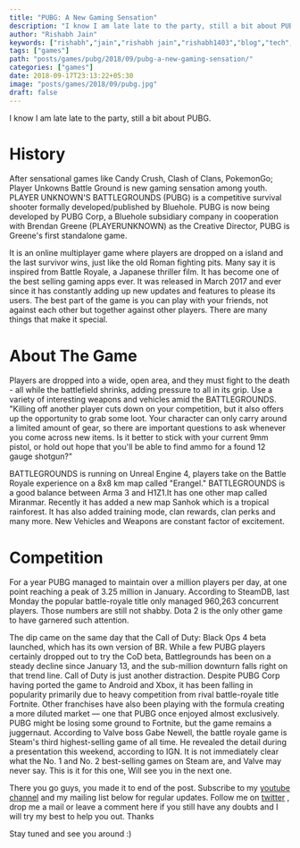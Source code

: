 ```yaml
---
title: "PUBG: A New Gaming Sensation"
description: "I know I am late late to the party, still a bit about PUBG."
author: "Rishabh Jain"
keywords: ["rishabh","jain","rishabh jain","rishabh1403","blog","tech","technology","games","pubg","fortnite"]
tags: ["games"]
path: "posts/games/pubg/2018/09/pubg-a-new-gaming-sensation/"
categories: ["games"]
date: 2018-09-17T23:13:22+05:30
image: "posts/games/2018/09/pubg.jpg"
draft: false
---
```

I know I am late late to the party, still a bit about PUBG.
<!--more-->

# History

After sensational games like Candy Crush, Clash of Clans, PokemonGo; Player Unkowns Battle Ground is new gaming sensation among youth. PLAYER UNKNOWN'S BATTLEGROUNDS (PUBG) is a competitive survival shooter formally developed/published by Bluehole. PUBG is now being developed by PUBG Corp, a Bluehole subsidiary company in cooperation with Brendan Greene (PLAYERUNKNOWN) as the Creative Director, PUBG is Greene's first standalone game.

It is an online multiplayer game where players are dropped on a island and the last survivor wins, just like the old Roman fighting pits. Many say it is inspired from Battle Royale, a Japanese thriller film. It has become one of the best selling gaming apps ever. It was released in March 2017 and ever since it has constantly adding up new updates and features to please its users. The best part of the game is you can play with your friends, not against each other but together against other players. There are many things that make it special.

# About The Game

Players are dropped into a wide, open area, and they must fight to the death - all while the battlefield shrinks, adding pressure to all in its grip. Use a variety of interesting weapons and vehicles amid the BATTLEGROUNDS. "Killing off another player cuts down on your competition, but it also offers up the opportunity to grab some loot. Your character can only carry around a limited amount of gear, so there are important questions to ask whenever you come across new items. Is it better to stick with your current 9mm pistol, or hold out hope that you'll be able to find ammo for a found 12 gauge shotgun?"

BATTLEGROUNDS is running on Unreal Engine 4, players take on the Battle Royale experience on a 8x8 km map called "Erangel." BATTLEGROUNDS is a good balance between Arma 3 and H1Z1.It has one other map called Miranmar. Recently it has added a new map Sanhok which is a tropical rainforest. It has also added training mode, clan rewards, clan perks and many more. New Vehicles and Weapons are constant factor of excitement.

# Competition

For a year PUBG managed to maintain over a million players per day, at one point reaching a peak of 3.25 million in January. According to SteamDB, last Monday the popular battle-royale title only managed 960,263 concurrent players. Those numbers are still not shabby. Dota 2 is the only other game to have garnered such attention.

The dip came on the same day that the Call of Duty: Black Ops 4 beta launched, which has its own version of BR. While a few PUBG players certainly dropped out to try the CoD beta, Battlegrounds has been on a steady decline since January 13, and the sub-million downturn falls right on that trend line. Call of Duty is just another distraction. Despite PUBG Corp having ported the game to Android and Xbox, it has been falling in popularity primarily due to heavy competition from rival battle-royale title Fortnite. Other franchises have also been playing with the formula creating a more diluted market — one that PUBG once enjoyed almost exclusively. PUBG might be losing some ground to Fortnite, but the game remains a juggernaut. According to Valve boss Gabe Newell, the battle royale game is Steam's third highest-selling game of all time. He revealed the detail during a presentation this weekend, according to IGN. It is not immediately clear what the No. 1 and No. 2 best-selling games on Steam are, and Valve may never say. This is it for this one, Will see you in the next one.

There you go guys, you made it to end of the post. Subscribe to my [youtube channel](https://www.youtube.com/channel/UC4syrEYE9_fzeVBajZIyHlA) and my mailing list below for regular updates. Follow me on [twitter](https://www.twitter.com/rishabhjain1403) , drop me a mail or leave a comment here if you still have any doubts and I will try my best to help you out. Thanks

Stay tuned and see you around :)
